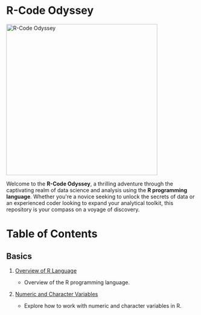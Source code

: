 # R-Code Odyssey
<img src="https://github.com/siniorone/R-Code-Odyssey/assets/82142947/770f5ae8-1fbc-4595-8cbe-381ca40f038d"  height="400" alt="R-Code Odyssey">

Welcome to the **R-Code Odyssey**, a thrilling adventure through the captivating realm of data science and analysis using the **R programming language**. Whether you're a novice seeking to unlock the secrets of data or an experienced coder looking to expand your analytical toolkit, this repository is your compass on a voyage of discovery.

# Table of Contents

## Basics

1. [Overview of R Language](1.Basic/1-%20Overview%20of%20R%20Language.ipynb)
   - Overview of the R programming language.

2. [Numeric and Character Variables](1.Basic/2-Numeric%20and%20Character%20Variables.ipynb)
   - Explore how to work with numeric and character variables in R.


